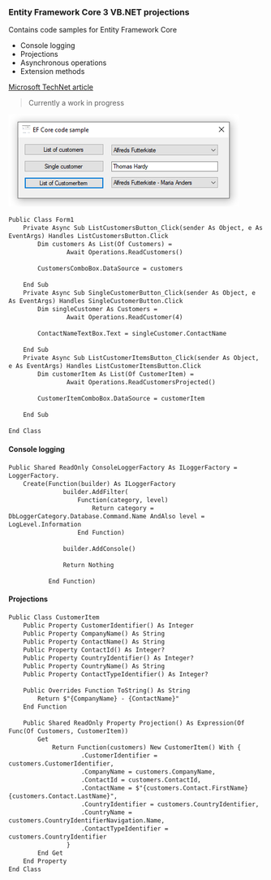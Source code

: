 ### Entity Framework Core 3 VB.NET projections

Contains code samples for Entity Framework Core

* Console logging
* Projections
* Asynchronous operations
* Extension methods

[Microsoft TechNet article](https://social.technet.microsoft.com/wiki/contents/articles/53887.entity-framework-core-3-windows-forms-vb-net.aspx)

> Currently a work in progress

![screenshot](assets/EF_Screen.png)

```
Public Class Form1
    Private Async Sub ListCustomersButton_Click(sender As Object, e As EventArgs) Handles ListCustomersButton.Click
        Dim customers As List(Of Customers) =
                Await Operations.ReadCustomers()

        CustomersComboBox.DataSource = customers

    End Sub
    Private Async Sub SingleCustomerButton_Click(sender As Object, e As EventArgs) Handles SingleCustomerButton.Click
        Dim singleCustomer As Customers =
                Await Operations.ReadCustomer(4)

        ContactNameTextBox.Text = singleCustomer.ContactName

    End Sub
    Private Async Sub ListCustomerItemsButton_Click(sender As Object, e As EventArgs) Handles ListCustomerItemsButton.Click
        Dim customerItem As List(Of CustomerItem) =
                Await Operations.ReadCustomersProjected()

        CustomerItemComboBox.DataSource = customerItem

    End Sub

End Class
```


#### Console logging
```
Public Shared ReadOnly ConsoleLoggerFactory As ILoggerFactory = LoggerFactory.
    Create(Function(builder) As ILoggerFactory
               builder.AddFilter(
                   Function(category, level)
                       Return category = DbLoggerCategory.Database.Command.Name AndAlso level = LogLevel.Information
                   End Function)

               builder.AddConsole()

               Return Nothing

           End Function)
```

#### Projections

```
Public Class CustomerItem
    Public Property CustomerIdentifier() As Integer
    Public Property CompanyName() As String
    Public Property ContactName() As String
    Public Property ContactId() As Integer?
    Public Property CountryIdentifier() As Integer?
    Public Property CountryName() As String
    Public Property ContactTypeIdentifier() As Integer?

    Public Overrides Function ToString() As String
        Return $"{CompanyName} - {ContactName}"
    End Function

    Public Shared ReadOnly Property Projection() As Expression(Of Func(Of Customers, CustomerItem))
        Get
            Return Function(customers) New CustomerItem() With {
                    .CustomerIdentifier = customers.CustomerIdentifier,
                    .CompanyName = customers.CompanyName,
                    .ContactId = customers.ContactId,
                    .ContactName = $"{customers.Contact.FirstName} {customers.Contact.LastName}",
                    .CountryIdentifier = customers.CountryIdentifier,
                    .CountryName = customers.CountryIdentifierNavigation.Name,
                    .ContactTypeIdentifier = customers.CountryIdentifier
                }
        End Get
    End Property
End Class
```
